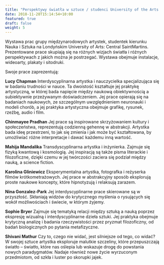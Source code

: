 ```yaml
---
title: "Perspektywy światła w sztuce / studenci University of the Arts London"
date: 2018-11-28T15:14:54+10:00
featured: true
draft: false
weight: 5
---
```

Wystawa prac grupy międzynarodowych artystek, studentek kierunku Nauka i Sztuka na Londyńskim University of Arts: Central SaintMartins. Prezentowane prace skupiają się na różnych wizjach światła i różnych perspektywach z jakich można je postrzegać. Wystawa obejmuje instalacje, wideoarty, plakaty i sitodruki.

Swoje prace zaprezentują:

**Lucy Chapman**
Interdyscyplinarna artystka i nauczycielka specjalizująca się w badaniu trudności w nauce. Ta dwoistość kształtuje jej praktykę artystyczną, w której bada napięcie między naukową obiektywnością a subiektywnie przeżywanym doświadczeniem. Jej prace opierają się na badaniach naukowych, ze szczególnym uwzględnieniem neuronauki i modeli chorób, a jej praktyka artystyczna obejmuje grafikę,
rysunek, rzeźbę, audio i film.

**Chinmayee Pradhan**
Jej prace są inspirowane skrzyżowaniem kultury i społeczeństwa, reprezentują codzienną gehennę w abstrakcji. Artystka bada ideę przestrzeni, to jak się zmienia i jak może być kształtowana, by umożliwiać różne interpretacje i dawać każdemu inną wartość.

**Mahija Mandalika**
Transdyscyplinarna artystka i inżynierka. Zajmuje się fizyką kwantową i kosmologią. Jej inspiracją są także pisma literackie i filozoficzne, dzięki czemu w jej twórczości zaciera się podział między nauką, a science fiction.

**Karolina Gliniewicz**
Eksperymentalna artystka, fotografka i reżyserka filmów krótkometrażowych. Jej prace w abstrakcyjny sposób eksplorują proste naukowe koncepty, które hipnotyzują i relaksują zarazem.

**Nina Gonzalez-Park**
Jej interdyscyplinarne prace skierowane są w przyszłość. Skłaniają widzów do krytycznego myślenia o rysujących się wokół możliwościach i świecie, w którym żyjemy.

**Sophie Bryer**
Zajmuje się tematyką relacji między sztuką a nauką poprzez ekspresję wizualną i interdyscyplinarne dzieła sztuki. Jej praktyka obejmuje krytyczną analizę i badania rzeczywistości przez pryzmat filozoficzny, od badań biologicznych po pytania metafizyczne.

**Shivani Mathur**
Czy to, czego nie widać, jest silniejsze od tego, co widać? W swojej sztuce artystka eksploruje malutkie szczeliny, które przepuszczają światło – światło, które nas oślepia lub wskazuje drogę do powstania nowych paradygmatów. Nadaje również nowe życie wyrzuconym przedmiotom, od szkła i luster po skorupki jajek.





